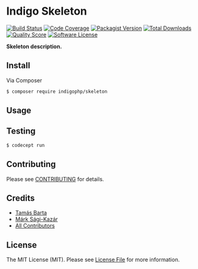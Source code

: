 # Indigo Skeleton

[![Build Status](https://img.shields.io/travis/indigophp/skeleton/develop.svg?style=flat-square)](https://travis-ci.org/indigophp/skeleton)
[![Code Coverage](https://img.shields.io/scrutinizer/coverage/g/indigophp/skeleton.svg?style=flat-square)](https://scrutinizer-ci.com/g/indigophp/skeleton)
[![Packagist Version](https://img.shields.io/packagist/v/indigophp/skeleton.svg?style=flat-square)](https://packagist.org/packages/indigophp/skeleton)
[![Total Downloads](https://img.shields.io/packagist/dt/indigophp/skeleton.svg?style=flat-square)](https://packagist.org/packages/indigophp/skeleton)
[![Quality Score](https://img.shields.io/scrutinizer/g/indigophp/skeleton.svg?style=flat-square)](https://scrutinizer-ci.com/g/indigophp/skeleton)
[![Software License](https://img.shields.io/badge/license-MIT-brightgreen.svg?style=flat-square)](LICENSE.md)

**Skeleton description.**


## Install

Via Composer

``` bash
$ composer require indigophp/skeleton
```


## Usage


## Testing

``` bash
$ codecept run
```


## Contributing

Please see [CONTRIBUTING](CONTRIBUTING.md) for details.


## Credits

- [Tamás Barta](https://github.com/TamasBarta)
- [Márk Sági-Kazár](https://github.com/sagikazarmark)
- [All Contributors](https://github.com/indigophp/skeleton/contributors)


## License

The MIT License (MIT). Please see [License File](LICENSE) for more information.
